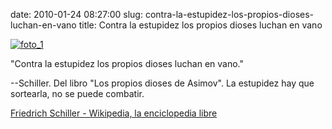 date: 2010-01-24 08:27:00
slug: contra-la-estupidez-los-propios-dioses-luchan-en-vano
title: Contra la estupidez los propios dioses luchan en vano

    

[![foto_1][1]][1]

"Contra la estupidez los propios dioses luchan en vano."

--Schiller. Del libro "Los propios dioses de Asimov". La estupidez hay que sortearla, no se puede combatir.

[Friedrich Schiller - Wikipedia, la enciclopedia libre](http://es.wikipedia.org/wiki/Friedrich_Schiller)

  

[1]: file:///Users/jjdenis/jjdenis.github.com/static/2010-01-24-contra-la-estupidez-los-propios-dioses-luchan-en-vano_foto1.jpg
